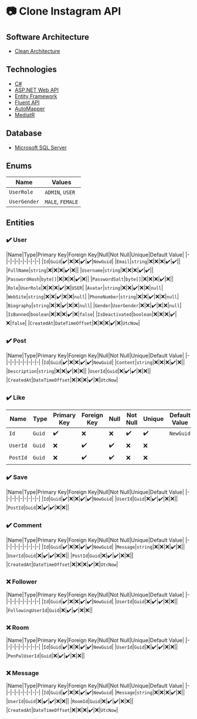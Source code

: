
# :camera: Clone Instagram API

## Software Architecture

- [Clean Architecture](https://www.c-sharpcorner.com/article/introduction-to-clean-architecture-and-implementation-with-asp-net-core/#:~:text=Clean%20Architecture%20is%20a%20software,written%20without%20any%20direct%20dependencies.)

## Technologies

- [C#](https://docs.microsoft.com/en-us/dotnet/csharp/whats-new/csharp-10)
- [ASP.NET Web API](https://docs.microsoft.com/en-us/aspnet/web-api/)
- [Entity Framework](https://docs.microsoft.com/en-us/ef/ef6/)
- [Fluent API](https://www.entityframeworktutorial.net/efcore/fluent-api-in-entity-framework-core.aspx)
- [AutoMapper](https://docs.automapper.org/en/stable/Getting-started.html)
- [MediatR](https://github.com/jbogard/MediatR)

## Database

- [Microsoft SQL Server](https://docs.microsoft.com/en-us/sql/?view=sql-server-ver16)

## Enums

| Name | Values |
| - | - |
| ```UserRole``` | ```ADMIN```, ```USER``` |
| ```UserGender``` | ```MALE```, ```FEMALE``` |

## Entities

### :heavy_check_mark: User

|Name|Type|Primary Key|Foreign Key|Null|Not Null|Unique|Default Value|
|-|-|-|-|-|-|-|-|-|
|```Id```|```Guid```|:heavy_check_mark:|:x:|:x:|:heavy_check_mark:|:heavy_check_mark:|```NewGuid```|
|```Email```|```string```|:x:|:x:|:x:|:heavy_check_mark:|:heavy_check_mark:||
|```FullName```|```string```|:x:|:x:|:x:|:heavy_check_mark:|:x:||
|```Username```|```string```|:x:|:x:|:x:|:heavy_check_mark:|:heavy_check_mark:||
|```PasswordHash```|```byte[]```|:x:|:x:|:x:|:heavy_check_mark:|:x:||
|```PasswordSalt```|```byte[]```|:x:|:x:|:x:|:heavy_check_mark:|:x:||
|```Role```|```UserRole```|:x:|:x:|:x:|:heavy_check_mark:|:x:|```USER```|
|```Avatar```|```string```|:x:|:x:|:heavy_check_mark:|:x:|:x:|```null```|
|```WebSite```|```string```|:x:|:x:|:heavy_check_mark:|:x:|:x:|```null```|
|```PhoneNumber```|```string```|:x:|:x:|:heavy_check_mark:|:x:|:x:|```null```|
|```Biography```|```string```|:x:|:x:|:heavy_check_mark:|:x:|:x:|```null```|
|```Gender```|```UserGender```|:x:|:x:|:heavy_check_mark:|:x:|:x:|```null```|
|```IsBanned```|```boolean```|:x:|:x:|:x:|:heavy_check_mark:|:x:|```false```|
|```IsDeactivated```|```boolean```|:x:|:x:|:x:|:heavy_check_mark:|:x:|```false```|
|```CreatedAt```|```DateTimeOffset```|:x:|:x:|:x:|:heavy_check_mark:|:x:|```UtcNow```|

### :heavy_check_mark: Post

|Name|Type|Primary Key|Foreign Key|Null|Not Null|Unique|Default Value|
|-|-|-|-|-|-|-|-|-|
|```Id```|```Guid```|:heavy_check_mark:|:x:|:x:|:heavy_check_mark:|:heavy_check_mark:|```NewGuid```|
|```Content```|```string```|:x:|:x:|:x:|:heavy_check_mark:|:x:||
|```Description```|```string```|:x:|:x:|:heavy_check_mark:|:x:|:x:||
|```UserId```|```Guid```|:x:|:heavy_check_mark:|:heavy_check_mark:|:x:|:x:||
|```CreatedAt```|```DateTimeOffset```|:x:|:x:|:x:|:heavy_check_mark:|:x:|```UtcNow```|

### :heavy_check_mark: Like

| Name | Type | Primary Key | Foreign Key | Null | Not Null | Unique | Default Value |
| - | - | - | - | - | - | - | - |
| ```Id``` | ```Guid``` | :heavy_check_mark: | :x: | :x: | :heavy_check_mark: | :heavy_check_mark: | ```NewGuid``` |
| ```UserId``` | ```Guid``` | :x: | :heavy_check_mark: | :heavy_check_mark: | :x: | :x: |  |
| ```PostId``` | ```Guid``` | :x: | :heavy_check_mark: | :heavy_check_mark: | :x: | :x: |  |

### :heavy_check_mark: Save

|Name|Type|Primary Key|Foreign Key|Null|Not Null|Unique|Default Value|
|-|-|-|-|-|-|-|-|-|
|```Id```|```Guid```|:heavy_check_mark:|:x:|:x:|:heavy_check_mark:|:heavy_check_mark:|```NewGuid```|
|```UserId```|```Guid```|:x:|:heavy_check_mark:|:heavy_check_mark:|:x:|:x:||
|```PostId```|```Guid```|:x:|:heavy_check_mark:|:heavy_check_mark:|:x:|:x:||

### :heavy_check_mark: Comment

|Name|Type|Primary Key|Foreign Key|Null|Not Null|Unique|Default Value|
|-|-|-|-|-|-|-|-|-|
|```Id```|```Guid```|:heavy_check_mark:|:x:|:x:|:heavy_check_mark:|:heavy_check_mark:|```NewGuid```|
|```Message```|```string```|:x:|:x:|:x:|:heavy_check_mark:|:x:||
|```UserId```|```Guid```|:x:|:heavy_check_mark:|:heavy_check_mark:|:x:|:x:||
|```PostId```|```Guid```|:x:|:heavy_check_mark:|:heavy_check_mark:|:x:|:x:||
|```CreatedAt```|```DateTimeOffset```|:x:|:x:|:x:|:heavy_check_mark:|:x:|```UtcNow```|

### :x: Follower

|Name|Type|Primary Key|Foreign Key|Null|Not Null|Unique|Default Value|
|-|-|-|-|-|-|-|-|-|
|```Id```|```Guid```|:heavy_check_mark:|:x:|:x:|:heavy_check_mark:|:heavy_check_mark:|```NewGuid```|
|```UserId```|```Guid```|:x:|:heavy_check_mark:|:heavy_check_mark:|:x:|:x:||
|```FollowingUserId```|```Guid```|:x:|:heavy_check_mark:|:heavy_check_mark:|:x:|:x:||

### :x: Room

|Name|Type|Primary Key|Foreign Key|Null|Not Null|Unique|Default Value|
|-|-|-|-|-|-|-|-|-|
|```Id```|```Guid```|:heavy_check_mark:|:x:|:x:|:heavy_check_mark:|:heavy_check_mark:|```NewGuid```|
|```UserId```|```Guid```|:x:|:heavy_check_mark:|:heavy_check_mark:|:x:|:x:||
|```PenPalUserId```|```Guid```|:x:|:heavy_check_mark:|:heavy_check_mark:|:x:|:x:||

### :x: Message

|Name|Type|Primary Key|Foreign Key|Null|Not Null|Unique|Default Value|
|-|-|-|-|-|-|-|-|-|
|```Id```|```Guid```|:heavy_check_mark:|:x:|:x:|:heavy_check_mark:|:heavy_check_mark:|```NewGuid```|
|```Message```|```string```|:x:|:x:|:x:|:heavy_check_mark:|:x:||
|```UserId```|```Guid```|:x:|:heavy_check_mark:|:heavy_check_mark:|:x:|:x:||
|```RoomId```|```Guid```|:x:|:heavy_check_mark:|:heavy_check_mark:|:x:|:x:||
|```CreatedAt```|```DateTimeOffset```|:x:|:x:|:x:|:heavy_check_mark:|:x:|```UtcNow```|
